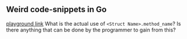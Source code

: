 ## Weird code-snippets in Go

[playground link](https://play.golang.org/p/SfcQoNWLYO) 
What is the actual use of `<Struct Name>.method_name`? Is there anything that can be done by the programmer to gain from this?


